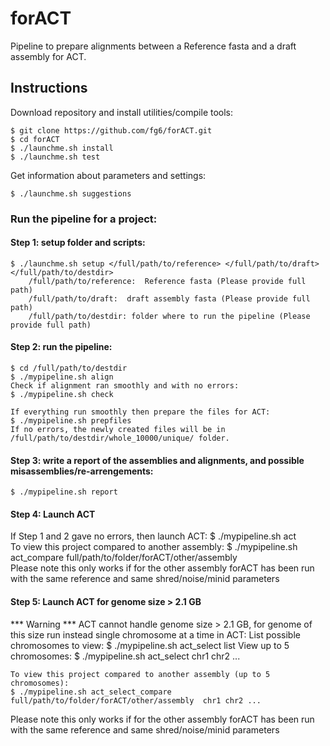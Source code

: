 # forACT
Pipeline to prepare alignments between a Reference fasta and a draft assembly for ACT.

## Instructions
Download repository and install utilities/compile tools: 

	$ git clone https://github.com/fg6/forACT.git
	$ cd forACT
	$ ./launchme.sh install
	$ ./launchme.sh test

Get information about parameters and settings:

	$ ./launchme.sh suggestions
	
### Run the pipeline for a project: 
#### Step 1: setup folder and scripts:
	$ ./launchme.sh setup </full/path/to/reference> </full/path/to/draft>  </full/path/to/destdir>
	    /full/path/to/reference:  Reference fasta (Please provide full path)
	    /full/path/to/draft:  draft assembly fasta (Please provide full path)
	    /full/path/to/destdir: folder where to run the pipeline (Please provide full path)
#### Step 2: run the pipeline:

	$ cd /full/path/to/destdir
	$ ./mypipeline.sh align
	Check if alignment ran smoothly and with no errors:
	$ ./mypipeline.sh check 
	
	If everything run smoothly then prepare the files for ACT: 
	$ ./mypipeline.sh prepfiles
	If no errors, the newly created files will be in /full/path/to/destdir/whole_10000/unique/ folder.

#### Step 3: write a report of the assemblies and alignments, and possible misassemblies/re-arrengements:

	$ ./mypipeline.sh report
	
#### Step 4: Launch ACT
If Step 1 and 2 gave no errors, then launch ACT:
	$ ./mypipeline.sh act  
	To view this project compared to another assembly:
	$ ./mypipeline.sh act_compare full/path/to/folder/forACT/other/assembly  
Please note this only works if for the other assembly forACT has been run with the same reference and
same shred/noise/minid parameters

#### Step 5: Launch ACT for genome size > 2.1 GB
*** Warning *** 
ACT cannot handle genome size > 2.1 GB, for genome of this size run instead single chromosome
at a time in ACT:
	List possible chromosomes to view:
	$ ./mypipeline.sh act_select list
	View up to 5 chromosomes:
	$ ./mypipeline.sh act_select chr1 chr2 ...
	
	To view this project compared to another assembly (up to 5 chromosomes):
	$ ./mypipeline.sh act_select_compare full/path/to/folder/forACT/other/assembly  chr1 chr2 ...
Please note this only works if for the other assembly forACT has been run with the same reference and
same shred/noise/minid parameters	







